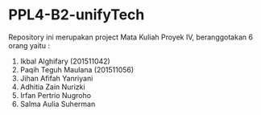 # PPL4-B2-unifyTech
Repository ini merupakan project Mata Kuliah Proyek IV, beranggotakan 6 orang yaitu :
1. Ikbal Alghifary (201511042)
2. Paqih Teguh Maulana (201511056)
3. Jihan Afifah Yanriyani
4. Adhitia Zain Nurizki
5. Irfan Pertrio Nugroho
6. Salma Aulia Suherman
